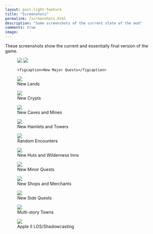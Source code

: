 ```yaml
---
layout: post-light-feature
title: "Screenshots"
permalink: /screenshots.html
description: "Some screenshots of the current state of the mod"
comments: true
image:
---
```


These screenshots show the current and essentially final version of the game. 

<figure class="frame" data-tilt style="transform-style: preserve-3d">
	<img class="ScrollRev top" src="{{ site.url }}/images/major_quests_bot.png" />
	<img class="ScrollRev bottom" style="transform: translateZ(30px)" src="{{ site.url }}/images/screenshot_frame.png" />

	<figcaption>New Major Quests</figcaption>
</figure>
<figure>
	<img class="ScrollRev" data-tilt src="{{ site.url }}/images/new_land.png" />
	<figcaption>New Lands</figcaption>
</figure>
<figure>
	<img class="ScrollRev" data-tilt src="{{ site.url }}/images/crypt_apple.png" />
	<figcaption>New Crypts</figcaption>
</figure>
<figure>
	<img class="ScrollRev" data-tilt src="{{ site.url }}/images/new_caves.png" />
	<figcaption>New Caves and Mines</figcaption>
</figure>
<figure>
	<img class="ScrollRev" data-tilt src="{{ site.url }}/images/river_village_apple.png" />
	<figcaption>New Hamlets and Towers</figcaption>
</figure>
<figure>
	<img class="ScrollRev" data-tilt src="{{ site.url }}/images/random_enc.gif" />
	<figcaption>Random Encounters</figcaption>
</figure>
<figure>
	<img class="ScrollRev" data-tilt src="{{ site.url }}/images/inn.gif" />
	<figcaption>New Huts and Wilderness Inns</figcaption>
</figure>
<figure>
	<img class="ScrollRev" data-tilt src="{{ site.url }}/images/minor_quests.png" />
	<figcaption>New Minor Quests</figcaption>
</figure>
<figure>
	<img class="ScrollRev" data-tilt src="{{ site.url }}/images/ship_shop.png" />
	<figcaption>New Shops and Merchants</figcaption>
</figure>
<figure>
	<img class="ScrollRev" data-tilt src="{{ site.url }}/images/side_quests.png" />
	<figcaption>New Side Quests</figcaption>
</figure>
<figure>
	<img class="ScrollRev" data-tilt src="{{ site.url }}/images/castle_roof_apple.png" />
	<figcaption>Multi-story Towns</figcaption>
</figure>
<figure>
	<img class="ScrollRev" data-tilt src="{{ site.url }}/images/apple2mode5.gif" />
	<figcaption>Apple II LOS/Shadowcasting</figcaption>
</figure>


<!--<figure class="card">
	<img src="{{ site.url }}/images/title.jpg" alt="Card Back">
    	<img class="img-top" data-tilt src="{{ site.url }}/images/title_apple.png" alt="Card Front">
	<figcaption>New fancy title screen, and title</figcaption>
</figure>
<figure class="card">
	<img src="{{ site.url }}/images/random_enc.gif">
	<img class="img-top" data-tilt src="{{ site.url }}/images/random_enc.gif">
	<figcaption>Random Encounters</figcaption>
</figure>
<figure class="card">
	<img src="{{ site.url }}/images/dungeon_1.jpg">
	<img class="img-top" data-tilt src="{{ site.url }}/images/dungeon_1_apple.png">
	<figcaption>Um...whoa...too difficult?</figcaption>
</figure>
<figure class="card">
	<img src="{{ site.url }}/images/empath_view.png" />
	<img class="img-top" data-tilt src="{{ site.url }}/images/empath_view_apple.png" />
	<figcaption>Okay, that definitely looks like a secret passage.</figcaption>
</figure>
<figure class="card">
	<img src="{{ site.url }}/images/castle_roof.png" />
	<img class="img-top" data-tilt src="{{ site.url }}/images/castle_roof_apple.png" />
	<figcaption>Here are, up on a roof, talking with...guard.</figcaption>
</figure>
<figure class="card">
	<img src="{{ site.url }}/images/dragon.gif" />
	<img class="img-top" data-tilt src="{{ site.url }}/images/dragon_apple.gif" />
	<figcaption>Houston, we have dragons, I repeat, we have dragons.</figcaption>
</figure>
<figure class="card">
	<img src="{{ site.url }}/images/river_village.png" />
	<img class="img-top" data-tilt src="{{ site.url }}/images/river_village_apple.png" />
	<figcaption>A village situated beside a river along the western coast of Britannia</figcaption>
</figure>
<figure class="card">
	<img src="{{ site.url }}/images/valley_village.png" />
	<img class="img-top" data-tilt src="{{ site.url }}/images/valley_village_apple.png" />
	<figcaption>A village in a valley of the Serpent's Spine mountains</figcaption>
</figure>
<figure class="card">
 	<img src="{{ site.url }}/images/jhelom.png" />
	<img class="img-top" data-tilt src="{{ site.url }}/images/jhelom_apple.png" />
	<figcaption>A view from the second floor in Jhelom</figcaption>
</figure>
<figure class="card">
 	<img src="{{ site.url }}/images/crypt.jpg" />
	<img class="img-top" data-tilt src="{{ site.url }}/images/crypt_apple.png" />
	<figcaption>Entering a crypt</figcaption>
</figure>-->
